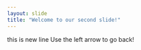 ```yaml
---
layout: slide
title: "Welcome to our second slide!"
---
```

this is new line 
Use the left arrow to go back!